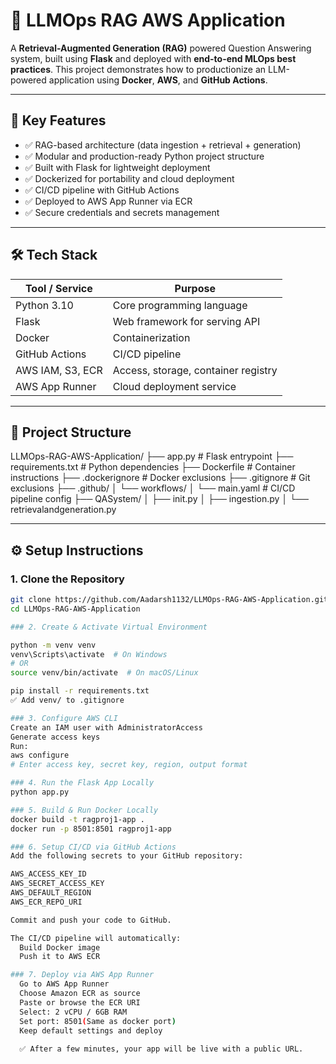 # 🚀 LLMOps RAG AWS Application

A **Retrieval-Augmented Generation (RAG)** powered Question Answering system, built using **Flask** and deployed with **end-to-end MLOps best practices**. This project demonstrates how to productionize an LLM-powered application using **Docker**, **AWS**, and **GitHub Actions**.

---

## 📌 Key Features

- ✅ RAG-based architecture (data ingestion + retrieval + generation)
- ✅ Modular and production-ready Python project structure
- ✅ Built with Flask for lightweight deployment
- ✅ Dockerized for portability and cloud deployment
- ✅ CI/CD pipeline with GitHub Actions
- ✅ Deployed to AWS App Runner via ECR
- ✅ Secure credentials and secrets management

---

## 🛠️ Tech Stack

| Tool / Service     | Purpose                        |
|--------------------|--------------------------------|
| Python 3.10        | Core programming language      |
| Flask              | Web framework for serving API  |
| Docker             | Containerization               |
| GitHub Actions     | CI/CD pipeline                 |
| AWS IAM, S3, ECR   | Access, storage, container registry |
| AWS App Runner     | Cloud deployment service       |

---

## 📁 Project Structure

LLMOps-RAG-AWS-Application/ 
├── app.py # Flask entrypoint 
├── requirements.txt # Python dependencies 
├── Dockerfile # Container instructions 
├── .dockerignore # Docker exclusions 
├── .gitignore # Git exclusions 
├── .github/ │ └── workflows/ │ └── main.yaml # CI/CD pipeline config 
├── QASystem/ │ ├── init.py │ ├── ingestion.py │ └── retrievalandgeneration.py



---

## ⚙️ Setup Instructions

### 1. Clone the Repository

```bash
git clone https://github.com/Aadarsh1132/LLMOps-RAG-AWS-Application.git
cd LLMOps-RAG-AWS-Application

### 2. Create & Activate Virtual Environment

python -m venv venv
venv\Scripts\activate  # On Windows
# OR
source venv/bin/activate  # On macOS/Linux

pip install -r requirements.txt
✅ Add venv/ to .gitignore

### 3. Configure AWS CLI
Create an IAM user with AdministratorAccess
Generate access keys
Run:
aws configure
# Enter access key, secret key, region, output format

### 4. Run the Flask App Locally
python app.py

### 5. Build & Run Docker Locally
docker build -t ragproj1-app .
docker run -p 8501:8501 ragproj1-app

### 6. Setup CI/CD via GitHub Actions
Add the following secrets to your GitHub repository:

AWS_ACCESS_KEY_ID
AWS_SECRET_ACCESS_KEY
AWS_DEFAULT_REGION
AWS_ECR_REPO_URI

Commit and push your code to GitHub.

The CI/CD pipeline will automatically:
  Build Docker image
  Push it to AWS ECR

### 7. Deploy via AWS App Runner
  Go to AWS App Runner
  Choose Amazon ECR as source
  Paste or browse the ECR URI
  Select: 2 vCPU / 6GB RAM
  Set port: 8501(Same as docker port)
  Keep default settings and deploy
  
  ✅ After a few minutes, your app will be live with a public URL.
